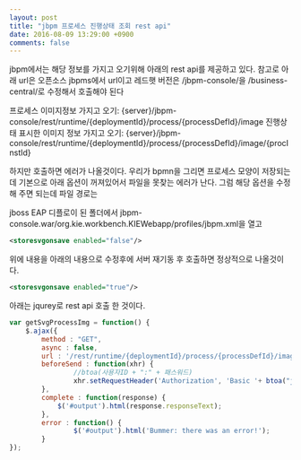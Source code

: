 ```yaml
---
layout: post
title: "jbpm 프로세스 진행상태 조회 rest api"
date: 2016-08-09 13:29:00 +0900
comments: false
---
```


jbpm에서는 해당 정보를 가지고 오기위해 아래의 rest api를 제공하고 있다.
참고로 아래 url은 오픈소스 jbpms에서 url이고 레드햇 버전은 /jbpm-console/을 /business-central/로 수정해서 호출해야 된다

프로세스 이미지정보 가지고 오기:
        {server}/jbpm-console/rest/runtime/{deploymentId}/process/{processDefId}/image
진행상태 표시한 이미지 정보 가지고 오기:
        {server}/jbpm-console/rest/runtime/{deploymentId}/process/{processDefId}/image/{procInstId}
        
        
하지만 호출하면 에러가 나올것이다. 우리가 bpmn을 그리면 프로세스 모양이 저장되는데 
기본으로 아래 옵션이 꺼져있어서 파일을 못찾는 에러가 난다. 그럼 해당 옵션을 수정해 주면 되는데 파일 경로는 

jboss EAP 디플로이 된 폴더에서 jbpm-console.war/org.kie.workbench.KIEWebapp/profiles/jbpm.xml을 열고

```xml
<storesvgonsave enabled="false"/> 
```

위에 내용을 아래의 내용으로 수정후에 서버 재기동 후 호출하면 정상적으로 나올것이다.

```xml
<storesvgonsave enabled="true"/>
```
아래는 jqurey로 rest api 호출 한 것이다.

```javascript
var getSvgProcessImg = function() {
	$.ajax({
		method : "GET",
		async : false,
		url : '/rest/runtime/{deploymentId}/process/{processDefId}/image/{procInstId}',
		beforeSend : function(xhr) {					
		        //btoa(사용자ID + ":" + 패스워드)
		        xhr.setRequestHeader('Authorization', 'Basic '+ btoa("jboss" + ":" + "1234"));
		},
		complete : function(response) {
			$('#output').html(response.responseText);
		},
		error : function() {
		        $('#output').html('Bummer: there was an error!');
		}
});
```
